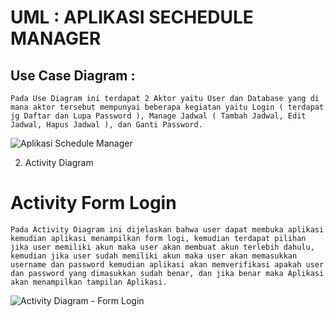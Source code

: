 # UML : APLIKASI SECHEDULE MANAGER

## Use Case Diagram : 
    Pada Use Diagram ini terdapat 2 Aktor yaitu User dan Database yang di mana aktor tersebut mempunyai beberapa kegiatan yaitu Login ( terdapat jg Daftar dan Lupa Password ), Manage Jadwal ( Tambah Jadwal, Edit Jadwal, Hapus Jadwal ), dan Ganti Password.
    
![Aplikasi Schedule Manager](https://user-images.githubusercontent.com/31654976/140764560-c552ee28-7e71-4efb-afd8-bdfcd25e0d0d.jpeg)

2. Activity Diagram

  # Activity Form Login
  
    Pada Activity Diagram ini dijelaskan bahwa user dapat membuka aplikasi kemudian aplikasi menampilkan form logi, kemudian terdapat pilihan jika user memiliki akun maka user akan membuat akun terlebih dahulu, kemudian jika user sudah memiliki akun maka user akan memasukkan username dan password kemudian aplikasi akan memverifikasi apakah user dan password yang dimasukkan sudah benar, dan jika benar maka Aplikasi akan menampilkan tampilan Aplikasi.
![Activity Diagram - Form Login](https://user-images.githubusercontent.com/31654976/140766487-132cdb13-0f0a-4ee8-8939-3d664ef25e21.jpeg)
